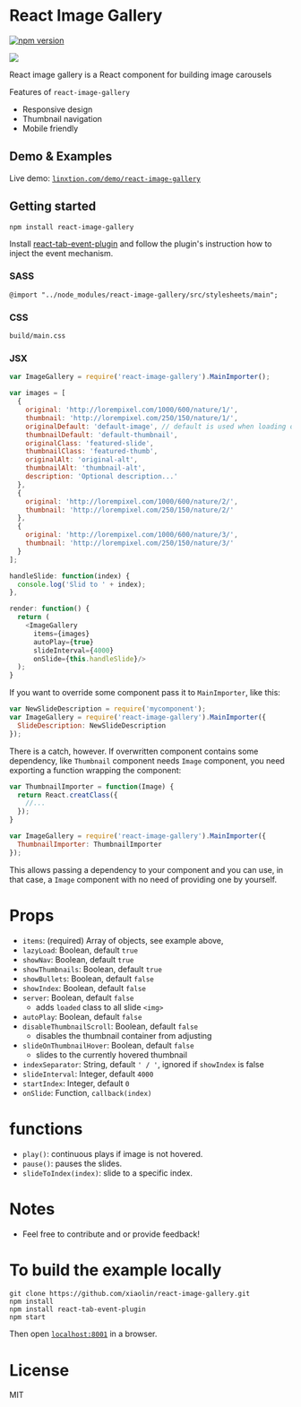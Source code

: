 React Image Gallery
===

[![npm version](https://badge.fury.io/js/react-image-gallery.svg)](https://badge.fury.io/js/react-image-gallery)

![](https://raw.githubusercontent.com/xiaolin/linxtion.github.io/master/static/img/react-image-gallery.png)

React image gallery is a React component for building image carousels

Features of `react-image-gallery`
* Responsive design
* Thumbnail navigation
* Mobile friendly

## Demo & Examples
Live demo: [`linxtion.com/demo/react-image-gallery`](http://linxtion.com/demo/react-image-gallery)

## Getting started

```
npm install react-image-gallery
```

Install [react-tab-event-plugin](https://github.com/zilverline/react-tap-event-plugin) and follow the plugin's instruction how to inject the event mechanism.

### SASS

```
@import "../node_modules/react-image-gallery/src/stylesheets/main";
```

### CSS

```
build/main.css
```

### JSX

```js
var ImageGallery = require('react-image-gallery').MainImporter();

var images = [
  {
    original: 'http://lorempixel.com/1000/600/nature/1/',
    thumbnail: 'http://lorempixel.com/250/150/nature/1/',
    originalDefault: 'default-image', // default is used when loading of original file failed
    thumbnailDefault: 'default-thumbnail',
    originalClass: 'featured-slide',
    thumbnailClass: 'featured-thumb',
    originalAlt: 'original-alt',
    thumbnailAlt: 'thumbnail-alt',
    description: 'Optional description...'
  },
  {
    original: 'http://lorempixel.com/1000/600/nature/2/',
    thumbnail: 'http://lorempixel.com/250/150/nature/2/'
  },
  {
    original: 'http://lorempixel.com/1000/600/nature/3/',
    thumbnail: 'http://lorempixel.com/250/150/nature/3/'
  }
];

handleSlide: function(index) {
  console.log('Slid to ' + index);
},

render: function() {
  return (
    <ImageGallery
      items={images}
      autoPlay={true}
      slideInterval={4000}
      onSlide={this.handleSlide}/>
  );
}

```

If you want to override some component pass it to `MainImporter`, like this:

```javascript
var NewSlideDescription = require('mycomponent');
var ImageGallery = require('react-image-gallery').MainImporter({
  SlideDescription: NewSlideDescription
});
```

There is a catch, however. If overwritten component contains some dependency, like `Thumbnail` component needs `Image` component, you need exporting a function wrapping the component:

```javascript
var ThumbnailImporter = function(Image) {
  return React.creatClass({
    //...
  });
}

var ImageGallery = require('react-image-gallery').MainImporter({
  ThumbnailImporter: ThumbnailImporter
});
```

This allows passing a dependency to your component and you can use, in that case, a `Image` component with no need of providing one by yourself.

# Props

* `items`: (required) Array of objects, see example above,
* `lazyLoad`: Boolean, default `true`
* `showNav`: Boolean, default `true`
* `showThumbnails`: Boolean, default `true`
* `showBullets`: Boolean, default `false`
* `showIndex`: Boolean, default `false`
* `server`: Boolean, default `false`
  * adds `loaded` class to all slide `<img>`
* `autoPlay`: Boolean, default `false`
* `disableThumbnailScroll`: Boolean, default `false`
  * disables the thumbnail container from adjusting
* `slideOnThumbnailHover`: Boolean, default `false`
  * slides to the currently hovered thumbnail
* `indexSeparator`: String, default `' / '`, ignored if `showIndex` is false
* `slideInterval`: Integer, default `4000`
* `startIndex`: Integer, default `0`
* `onSlide`: Function, `callback(index)`


# functions

* `play()`: continuous plays if image is not hovered.
* `pause()`: pauses the slides.
* `slideToIndex(index)`: slide to a specific index.

# Notes

* Feel free to contribute and or provide feedback!

# To build the example locally

```
git clone https://github.com/xiaolin/react-image-gallery.git
npm install
npm install react-tab-event-plugin
npm start
```

Then open [`localhost:8001`](http://localhost:8001) in a browser.


# License

MIT
